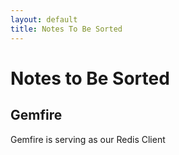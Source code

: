 ```yaml
---
layout: default
title: Notes To Be Sorted
---
```


# Notes to Be Sorted


## Gemfire
Gemfire is serving as our Redis Client